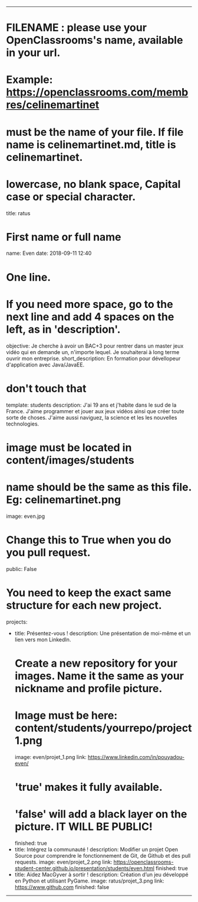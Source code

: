 ---

# FILENAME : please use your OpenClassrooms's name, available in your url.
# Example: https://openclassrooms.com/membres/celinemartinet
# must be the name of your file. If file name is celinemartinet.md, title is celinemartinet.
# lowercase, no blank space, Capital case or special character.
title: ratus

# First name or full name
name: Even
date: 2018-09-11 12:40

# One line.
# If you need more space, go to the next line and add 4 spaces on the left, as in 'description'.
objective: Je cherche à avoir un BAC+3 pour rentrer dans un master jeux vidéo qui en demande un, n'importe lequel. Je souhaiterai à long terme ouvrir mon entreprise.
short_description:  En formation pour dévellopeur d'application avec Java/JavaEE.

# don't touch that
template: students
description: 
    J'ai 19 ans et j'habite dans le sud de la France. J'aime programmer et jouer aux jeux vidéos ainsi que créer toute sorte de choses. J'aime aussi naviguez, la science et les les nouvelles technologies.

# image must be located in content/images/students
# name should be the same as this file. Eg: celinemartinet.png
image: even.jpg

# Change this to True when you do you pull request.
public: False

# You need to keep the exact same structure for each new project.
projects:
  - title: Présentez-vous !
    description: Une présentation de moi-même et un lien vers mon LinkedIn.
    # Create a new repository for your images. Name it the same as your nickname and profile picture.
    # Image must be here: content/students/yourrepo/project1.png
    image: even/projet_1.png
    link: https://www.linkedin.com/in/pouyadou-even/
    # 'true' makes it fully available.
    # 'false' will add a black layer on the picture. IT WILL BE PUBLIC!
    finished: true
  - title: Intégrez la communauté !
    description: Modifier un projet Open Source pour comprendre le fonctionnement de Git, de Github et des pull requests. 
    image: even/projet_2.png
    link: https://openclassrooms-student-center.github.io/presentation/students/even.html
    finished: true
  - title: Aidez MacGyver à sortir !
    description: Création d’un jeu développé en Python et utilisant PyGame.
    image: ratus/projet_3.png
    link: https://www.github.com
    finished: false
---